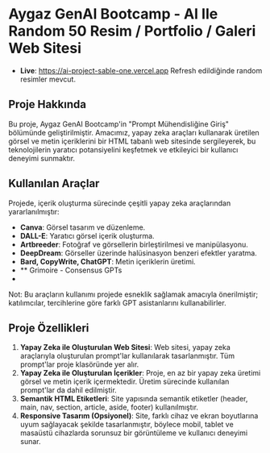 # Aygaz GenAI Bootcamp - AI Ile Random 50 Resim / Portfolio / Galeri Web Sitesi 

- **Live**: https://ai-project-sable-one.vercel.app  Refresh edildiğinde random resimler mevcut.


  
## Proje Hakkında
Bu proje, Aygaz GenAI Bootcamp'in "Prompt Mühendisliğine Giriş" bölümünde geliştirilmiştir. Amacımız, yapay zeka araçları kullanarak üretilen görsel ve metin içeriklerini bir HTML tabanlı web sitesinde sergileyerek, bu teknolojilerin yaratıcı potansiyelini keşfetmek ve etkileyici bir kullanıcı deneyimi sunmaktır.

## Kullanılan Araçlar

Projede, içerik oluşturma sürecinde çeşitli yapay zeka araçlarından yararlanılmıştır:

- **Canva**: Görsel tasarım ve düzenleme.
- **DALL-E**: Yaratıcı görsel içerik oluşturma.
- **Artbreeder**: Fotoğraf ve görsellerin birleştirilmesi ve manipülasyonu.
- **DeepDream**: Görseller üzerinde halüsinasyon benzeri efektler yaratma.
- **Bard, CopyWrite, ChatGPT**: Metin içeriklerin üretimi.
- ** Grimoire - Consensus GPTs
- 
Not: Bu araçların kullanımı projede esneklik sağlamak amacıyla önerilmiştir; katılımcılar, tercihlerine göre farklı GPT asistanlarını kullanabilirler.

## Proje Özellikleri
1. **Yapay Zeka ile Oluşturulan Web Sitesi**: Web sitesi, yapay zeka araçlarıyla oluşturulan prompt'lar kullanılarak tasarlanmıştır. Tüm prompt'lar proje klasöründe yer alır.
2. **Yapay Zeka ile Oluşturulan İçerikler**: Proje, en az bir yapay zeka üretimi görsel ve metin içerik içermektedir. Üretim sürecinde kullanılan prompt'lar da dahil edilmiştir.
3. **Semantik HTML Etiketleri**: Site yapısında semantik etiketler (header, main, nav, section, article, aside, footer) kullanılmıştır.
4. **Responsive Tasarım (Opsiyonel)**: Site, farklı cihaz ve ekran boyutlarına uyum sağlayacak şekilde tasarlanmıştır, böylece mobil, tablet ve masaüstü cihazlarda sorunsuz bir görüntüleme ve kullanıcı deneyimi sunar.

